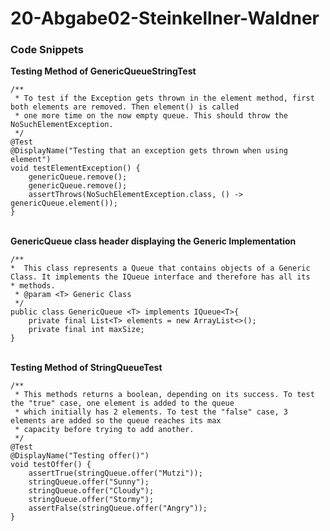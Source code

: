 # 20-Abgabe02-Steinkellner-Waldner #

### Code Snippets ###

<b>Testing Method of GenericQueueStringTest</b>

    /**
     * To test if the Exception gets thrown in the element method, first both elements are removed. Then element() is called
     * one more time on the now empty queue. This should throw the NoSuchElementException.
     */
    @Test
    @DisplayName("Testing that an exception gets thrown when using element")
    void testElementException() {
        genericQueue.remove();
        genericQueue.remove();
        assertThrows(NoSuchElementException.class, () -> genericQueue.element());
    }

<br/>
<b>GenericQueue class header displaying the Generic Implementation</b> 

    /**
    *  This class represents a Queue that contains objects of a Generic Class. It implements the IQueue interface and therefore has all its
    * methods.
     * @param <T> Generic Class
     */
    public class GenericQueue <T> implements IQueue<T>{
        private final List<T> elements = new ArrayList<>();
        private final int maxSize;
    }

<br/>
<b>Testing Method of StringQueueTest</b>

    /**
     * This methods returns a boolean, depending on its success. To test the "true" case, one element is added to the queue
     * which initially has 2 elements. To test the "false" case, 3 elements are added so the queue reaches its max
     * capacity before trying to add another.
     */
    @Test
    @DisplayName("Testing offer()")
    void testOffer() {
        assertTrue(stringQueue.offer("Mutzi"));
        stringQueue.offer("Sunny");
        stringQueue.offer("Cloudy");
        stringQueue.offer("Stormy");
        assertFalse(stringQueue.offer("Angry"));
    }


